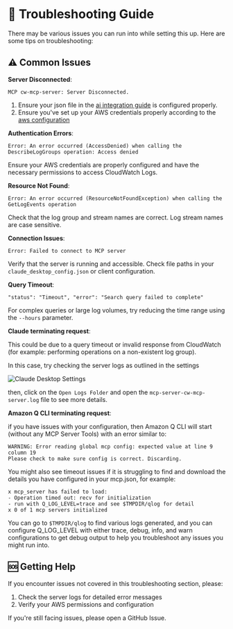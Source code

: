 # 🔧 Troubleshooting Guide

There may be various issues you can run into while setting this up. Here are some tips on troubleshooting:

## ⚠️ Common Issues

**Server Disconnected**:
```
MCP cw-mcp-server: Server Disconnected.
```
1. Ensure your json file in the [ai integration guide](./ai-integration.md) is configured properly.
2. Ensure you've set up your AWS credentials properly according to the [aws configuration](./aws-config.md)

**Authentication Errors**:
```
Error: An error occurred (AccessDenied) when calling the DescribeLogGroups operation: Access denied
```
Ensure your AWS credentials are properly configured and have the necessary permissions to access CloudWatch Logs.

**Resource Not Found**:
```
Error: An error occurred (ResourceNotFoundException) when calling the GetLogEvents operation
```
Check that the log group and stream names are correct. Log stream names are case sensitive.

**Connection Issues**:
```
Error: Failed to connect to MCP server
```
Verify that the server is running and accessible. Check file paths in your `claude_desktop_config.json` or client configuration.

**Query Timeout**:
```
"status": "Timeout", "error": "Search query failed to complete"
```
For complex queries or large log volumes, try reducing the time range using the `--hours` parameter.

**Claude terminating request**:

This could be due to a query timeout or invalid response from CloudWatch (for example: performing operations on a non-existent log group). 

In this case, try checking the server logs as outlined in the settings

![Claude Desktop Settings](./assets/claude-desktop-settings.png)

then, click on the `Open Logs Folder` and open the `mcp-server-cw-mcp-server.log` file to see more details. 

**Amazon Q CLI terminating request**:

if you have issues with your configuration, then Amazon Q CLI will start (without any MCP Server Tools) with an error similar to:
```
WARNING: Error reading global mcp config: expected value at line 9 column 19
Please check to make sure config is correct. Discarding.
```
You might also see timeout issues if it is struggling to find and download the details you have configured in your mcp.json, for example:
```
x mcp_server has failed to load:
- Operation timed out: recv for initialization
- run with Q_LOG_LEVEL=trace and see $TMPDIR/qlog for detail
x 0 of 1 mcp servers initialized
```
You can go to `$TMPDIR/qlog` to find various logs generated, and you can configure Q_LOG_LEVEL with either trace, debug, info, and warn configurations to get debug output to help you troubleshoot any issues you might run into.


## 🆘 Getting Help

If you encounter issues not covered in this troubleshooting section, please:

1. Check the server logs for detailed error messages
2. Verify your AWS permissions and configuration

If you're still facing issues, please open a GitHub Issue.
